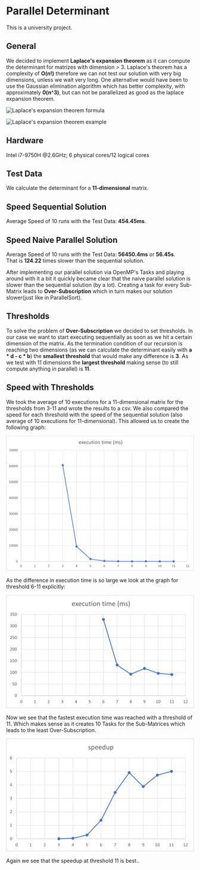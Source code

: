 # Parallel Determinant
This is a university project.

## General 
We decided to implement **Laplace's expansion theorem** as it can compute the determinant for matrizes with dimension > 3. 
Laplace's theorem has a complexity of **O(n!)** therefore we can not test our solution with very big dimensions, unless we wait very long.
One alternative would have been to use the Gaussian elimination algorithm which has better complexity, with approximately **0(n^3)**, but can not be parallelized as good as the laplace expansion theorem.

![Laplace's expansion theorem formula](https://cdn.discordapp.com/attachments/764518634457530373/827820565611544586/unknown.png)

![Laplace's expansion theorem example](https://lh3.googleusercontent.com/proxy/5nKwmnwvpg_41x2m-ODA80NWGUNCxUizMMgBAtQT9YCK2HUIEYP5id_ST2qEjKKgccQxxq446KXbKXbH4ejISb3g2S3S5xXA5sw6DhAGTVKi5ZU)

## Hardware
Intel i7-9750H @2.6GHz; 6 physical cores/12 logical cores

## Test Data
We calculate the determinant for a **11-dimensional** matrix.

## Speed Sequential Solution
Average Speed of 10 runs with the Test Data: **454.45ms**.

## Speed Naive Parallel Solution 
Average Speed of 10 runs with the Test Data: **56450.4ms** or **56.45s**.  
That is **124.22** times slower than the sequential solution.

After implementing our parallel solution via OpenMP's Tasks and playing around with it a bit it quickly became clear that the naive parallel solution
is slower than the sequential solution (by a lot). Creating a task for every Sub-Matrix
leads to **Over-Subscription** which in turn makes our solution slower(just like in ParallelSort).

## Thresholds
To solve the problem of **Over-Subscription** we decided to set thresholds. In our case we want to start executing sequentially as soon as we hit a certain dimension of the matrix.
As the termination condition of our recursion is reaching two dimensions (as we can calculate the determinant easily with **a * d - c * b**) the **smallest threshold** 
that would make any difference is **3**.
As we test with 11 dimensions the **largest threshold** making sense (to still compute anything in parallel) is **11**.

## Speed with Thresholds
We took the average of 10 executions for a 11-dimensional matrix for the thresholds from 3-11 and wrote the results to a csv. We also compared the speed for each threshold
with the speed of the sequential solution (also average of 10 executions for 11-dimensional).
This allowed us to create the following graph:

![executionTime](executionTimeParallelThresholds.png "executionTime")

As the difference in execution time is so large we look at the graph for threshold 6-11 explicitly:

![executionTime](executionTimeParallelThresholdsExact.png "executionTime")

Now we see that the fastest execution time was reached with a threshold of 11. Which makes sense as it creates 10 Tasks for the Sub-Matrices which leads
to the least Over-Subscription.

![executionTime](speedupParallelThresholds.png "speedup")

Again we see that the speedup at threshold 11 is best..
